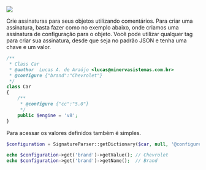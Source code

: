 ![](http://i.imgur.com/JTyviEc.png)

Crie assinaturas para seus objetos utilizando comentários. Para criar uma assinatura, basta fazer como no exemplo abaixo, onde criamos uma assinatura de configuração para o objeto. Você pode utilizar qualquer tag para criar sua assinatura, desde que seja no padrão JSON e tenha uma chave e um valor.

```php
/**
 * Class Car
 * @author  Lucas A. de Araújo <lucas@minervasistemas.com.br>
 * @configure {"brand":"Chevrolet"}
 */
class Car
{
    /**
     * @configure {"cc":"5.0"}
     */
    public $engine = 'v8';
}
```
Para acessar os valores definidos também é simples.

```php
$configuration = SignatureParser::getDictionary($car, null, '@configure');

echo $configuration->get('brand')->getValue(); // Chevrolet
echo $configuration->get('brand')->getName();  // Brand
```
